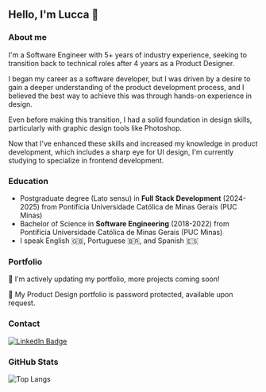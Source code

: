 ## Hello, I'm Lucca 👋

### About me

I'm a Software Engineer with 5+ years of industry experience, seeking to transition back to technical roles after 4 years as a Product Designer.

I began my career as a software developer, but I was driven by a desire to gain a deeper understanding of the product development process, and I believed the best way to achieve this was through hands-on experience in design.

Even before making this transition, I had a solid foundation in design skills, particularly with graphic design tools like Photoshop.

Now that I've enhanced these skills and increased my knowledge in product development, which includes a sharp eye for UI design, I'm currently studying to specialize in frontend development.

### Education
- Postgraduate degree (Lato sensu) in <strong>Full Stack Development</strong> (2024-2025) from Pontifícia Universidade Católica de Minas Gerais (PUC Minas)
- Bachelor of Science in <strong>Software Engineering</strong> (2018-2022) from Pontifícia Universidade Católica de Minas Gerais (PUC Minas)
- I speak English :uk:, Portuguese :brazil:, and Spanish :es:

### Portfolio

🚧 I'm actively updating my portfolio, more projects coming soon!

:art: My Product Design portfolio is password protected, available upon request.

### Contact

<div id="badges">
  <a href="https://www.linkedin.com/in/luccaromaniello/" target="_blank" rel="noopener noreferrer">
    <img src="https://img.shields.io/badge/linkedin-0A66C2?style=for-the-badge&logo=linkedin&logoColor=white" alt="LinkedIn Badge"/>
  </a>
</div>

### GitHub Stats

![Top Langs](https://github-readme-stats-five-rosy-49.vercel.app/api/top-langs/?username=luccaromaniello&layout=compact&theme=tokyonight&show_icons=true&hide_border=true&count_private=true&hide=php,dtrace)

<!--
**luccaromaniello/luccaromaniello** is a ✨ _special_ ✨ repository because its `README.md` (this file) appears on your GitHub profile.

Here are some ideas to get you started:

- 🔭 I’m currently working on ...
- 🌱 I’m currently learning ...
- 👯 I’m looking to collaborate on ...
- 🤔 I’m looking for help with ...
- 💬 Ask me about ...
- 📫 How to reach me: ...
- 😄 Pronouns: ...
- ⚡ Fun fact: ...
-->
